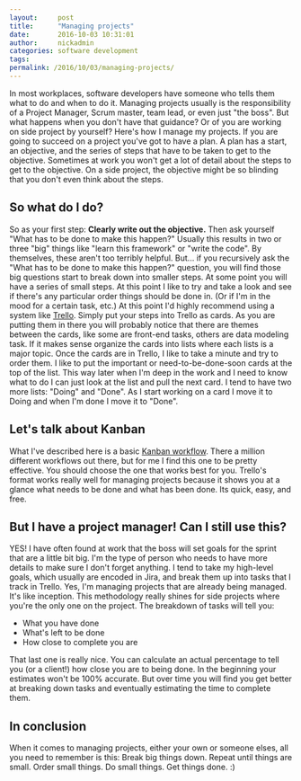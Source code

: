```yaml
---
layout:     post
title:      "Managing projects"
date:       2016-10-03 10:31:01
author:     nickadmin
categories: software development
tags:  
permalink: /2016/10/03/managing-projects/
---
```

In most workplaces, software developers have someone who tells them what to do and when to do it. Managing projects usually is the responsibility of a Project Manager, Scrum master, team lead, or even just "the boss". But what happens when you don't have that guidance? Or of you are working on side project by yourself? Here's how I manage my projects. If you are going to succeed on a project you've got to have a plan. A plan has a start, an objective, and the series of steps that have to be taken to get to the objective. Sometimes at work you won't get a lot of detail about the steps to get to the objective. On a side project, the objective might be so blinding that you don't even think about the steps. 

## So what do I do?

So as your first step: **Clearly write out the objective.** Then ask yourself "What has to be done to make this happen?" Usually this results in two or three "big" things like "learn this framework" or "write the code". By themselves, these aren't too terribly helpful. But... if you recursively ask the "What has to be done to make this happen?" question, you will find those big questions start to break down into smaller steps. At some point you will have a series of small steps. At this point I like to try and take a look and see if there's any particular order things should be done in. (Or if I'm in the mood for a certain task, etc.) At this point I'd highly recommend using a system like [Trello](https://trello.com/nloadholtes/recommend). Simply put your steps into Trello as cards. As you are putting them in there you will probably notice that there are themes between the cards, like some are front-end tasks, others are data modeling task. If it makes sense organize the cards into lists where each lists is a major topic. Once the cards are in Trello, I like to take a minute and try to order them. I like to put the important or need-to-be-done-soon cards at the top of the list. This way later when I'm deep in the work and I need to know what to do I can just look at the list and pull the next card. I tend to have two more lists: "Doing" and "Done". As I start working on a card I move it to Doing and when I'm done I move it to "Done". 

## Let's talk about Kanban

What I've described here is a basic [Kanban workflow](https://kanbanflow.com/). There a million different workflows out there, but for me I find this one to be pretty effective. You should choose the one that works best for you. Trello's format works really well for managing projects because it shows you at a glance what needs to be done and what has been done. Its quick, easy, and free. 

## But I have a project manager! Can I still use this?

YES! I have often found at work that the boss will set goals for the sprint that are a little bit big. I'm the type of person who needs to have more details to make sure I don't forget anything. I tend to take my high-level goals, which usually are encoded in Jira, and break them up into tasks that I track in Trello. Yes, I'm managing projects that are already being managed. It's like inception. This methodology really shines for side projects where you're the only one on the project. The breakdown of tasks will tell you: 

  * What you have done
  * What's left to be done
  * How close to complete you are

That last one is really nice. You can calculate an actual percentage to tell you (or a client!) how close you are to being done. In the beginning your estimates won't be 100% accurate. But over time you will find you get better at breaking down tasks and eventually estimating the time to complete them. 

## In conclusion

When it comes to managing projects, either your own or someone elses, all you need to remember is this: Break big things down. Repeat until things are small. Order small things. Do small things. Get things done. :)  
<!--stackedit_data:
eyJoaXN0b3J5IjpbLTYwMjE4NzI1NV19
-->